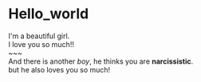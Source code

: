 # Hello_world
I'm a beautiful girl.
</br>I love you so much!!
</br>~~~
</br>And there is another *boy*, he thinks you are **narcissistic**.  
but he also loves you so much!
